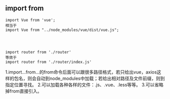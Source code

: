 ## import from
```
import Vue from 'vue';
相当于
import Vue from "../node_modules/vue/dist/vue.js";




import router from './router'
等效于
import router from './router/index.js'
```






1.import...from...的from命令后面可以跟很多路径格式，若只给出vue，axios这样的包名，则会自动到node_modules中加载；若给出相对路径及文件前缀，则到指定位置寻找。
2.可以加载各种各样的文件：.js、.vue、.less等等。
3.可以省略掉from直接引入。

